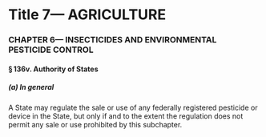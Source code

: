 
# Title 7— AGRICULTURE
### CHAPTER 6— INSECTICIDES AND ENVIRONMENTAL PESTICIDE CONTROL
#### § 136v. Authority of States
##### (a) In general

A State may regulate the sale or use of any federally registered pesticide or device in the State, but only if and to the extent the regulation does not permit any sale or use prohibited by this subchapter.
